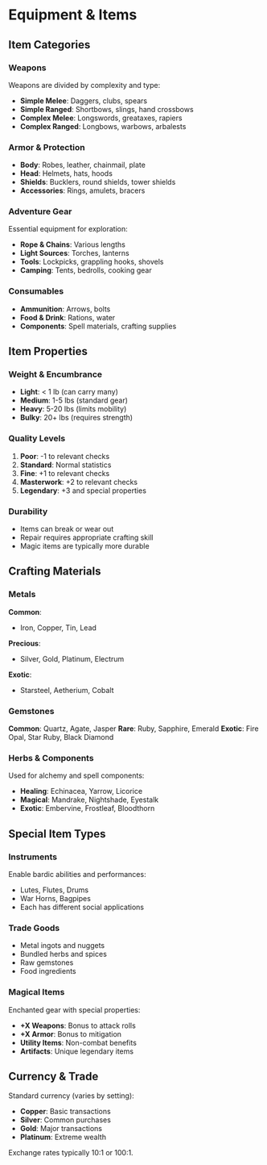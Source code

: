 # Equipment & Items

## Item Categories

### Weapons
Weapons are divided by complexity and type:
- **Simple Melee**: Daggers, clubs, spears
- **Simple Ranged**: Shortbows, slings, hand crossbows
- **Complex Melee**: Longswords, greataxes, rapiers
- **Complex Ranged**: Longbows, warbows, arbalests

### Armor & Protection
- **Body**: Robes, leather, chainmail, plate
- **Head**: Helmets, hats, hoods
- **Shields**: Bucklers, round shields, tower shields
- **Accessories**: Rings, amulets, bracers

### Adventure Gear
Essential equipment for exploration:
- **Rope & Chains**: Various lengths
- **Light Sources**: Torches, lanterns
- **Tools**: Lockpicks, grappling hooks, shovels
- **Camping**: Tents, bedrolls, cooking gear

### Consumables
- **Ammunition**: Arrows, bolts
- **Food & Drink**: Rations, water
- **Components**: Spell materials, crafting supplies

## Item Properties

### Weight & Encumbrance
- **Light**: < 1 lb (can carry many)
- **Medium**: 1-5 lbs (standard gear)
- **Heavy**: 5-20 lbs (limits mobility)
- **Bulky**: 20+ lbs (requires strength)

### Quality Levels
1. **Poor**: -1 to relevant checks
2. **Standard**: Normal statistics
3. **Fine**: +1 to relevant checks
4. **Masterwork**: +2 to relevant checks
5. **Legendary**: +3 and special properties

### Durability
- Items can break or wear out
- Repair requires appropriate crafting skill
- Magic items are typically more durable

## Crafting Materials

### Metals
**Common**:
- Iron, Copper, Tin, Lead

**Precious**:
- Silver, Gold, Platinum, Electrum

**Exotic**:
- Starsteel, Aetherium, Cobalt

### Gemstones
**Common**: Quartz, Agate, Jasper
**Rare**: Ruby, Sapphire, Emerald
**Exotic**: Fire Opal, Star Ruby, Black Diamond

### Herbs & Components
Used for alchemy and spell components:
- **Healing**: Echinacea, Yarrow, Licorice
- **Magical**: Mandrake, Nightshade, Eyestalk
- **Exotic**: Embervine, Frostleaf, Bloodthorn

## Special Item Types

### Instruments
Enable bardic abilities and performances:
- Lutes, Flutes, Drums
- War Horns, Bagpipes
- Each has different social applications

### Trade Goods
- Metal ingots and nuggets
- Bundled herbs and spices
- Raw gemstones
- Food ingredients

### Magical Items
Enchanted gear with special properties:
- **+X Weapons**: Bonus to attack rolls
- **+X Armor**: Bonus to mitigation
- **Utility Items**: Non-combat benefits
- **Artifacts**: Unique legendary items

## Currency & Trade
Standard currency (varies by setting):
- **Copper**: Basic transactions
- **Silver**: Common purchases
- **Gold**: Major transactions
- **Platinum**: Extreme wealth

Exchange rates typically 10:1 or 100:1.